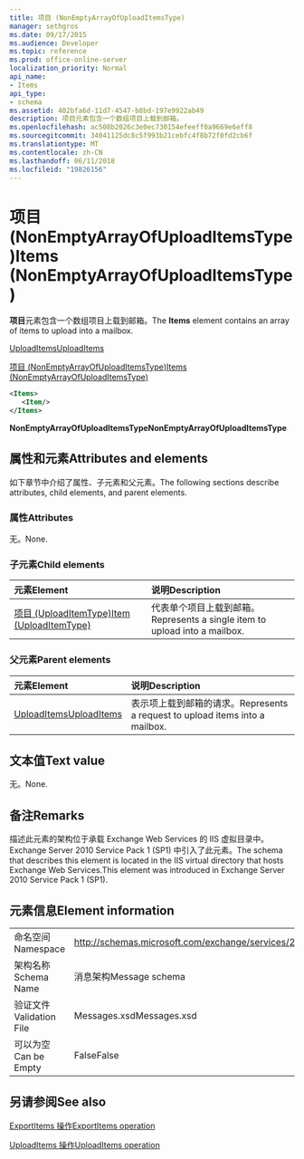 ```yaml
---
title: 项目 (NonEmptyArrayOfUploadItemsType)
manager: sethgros
ms.date: 09/17/2015
ms.audience: Developer
ms.topic: reference
ms.prod: office-online-server
localization_priority: Normal
api_name:
- Items
api_type:
- schema
ms.assetid: 402bfa6d-11d7-4547-b8bd-197e9922ab49
description: 项目元素包含一个数组项目上载到邮箱。
ms.openlocfilehash: ac508b2026c3e0ec730154efeeff0a9669e6eff8
ms.sourcegitcommit: 34041125dc8c5f993b21cebfc4f8b72f0fd2cb6f
ms.translationtype: MT
ms.contentlocale: zh-CN
ms.lasthandoff: 06/11/2018
ms.locfileid: "19826156"
---
```

# <a name="items-nonemptyarrayofuploaditemstype"></a><span data-ttu-id="03a35-103">项目 (NonEmptyArrayOfUploadItemsType)</span><span class="sxs-lookup"><span data-stu-id="03a35-103">Items (NonEmptyArrayOfUploadItemsType)</span></span>

<span data-ttu-id="03a35-104">**项目**元素包含一个数组项目上载到邮箱。</span><span class="sxs-lookup"><span data-stu-id="03a35-104">The **Items** element contains an array of items to upload into a mailbox.</span></span> 
  
[<span data-ttu-id="03a35-105">UploadItems</span><span class="sxs-lookup"><span data-stu-id="03a35-105">UploadItems</span></span>](uploaditems.md)
  
[<span data-ttu-id="03a35-106">项目 (NonEmptyArrayOfUploadItemsType)</span><span class="sxs-lookup"><span data-stu-id="03a35-106">Items (NonEmptyArrayOfUploadItemsType)</span></span>](items-nonemptyarrayofuploaditemstype.md)
  
```XML
<Items>
   <Item/>
</Items>
```

 <span data-ttu-id="03a35-107">**NonEmptyArrayOfUploadItemsType**</span><span class="sxs-lookup"><span data-stu-id="03a35-107">**NonEmptyArrayOfUploadItemsType**</span></span>
## <a name="attributes-and-elements"></a><span data-ttu-id="03a35-108">属性和元素</span><span class="sxs-lookup"><span data-stu-id="03a35-108">Attributes and elements</span></span>

<span data-ttu-id="03a35-109">如下章节中介绍了属性、子元素和父元素。</span><span class="sxs-lookup"><span data-stu-id="03a35-109">The following sections describe attributes, child elements, and parent elements.</span></span>
  
### <a name="attributes"></a><span data-ttu-id="03a35-110">属性</span><span class="sxs-lookup"><span data-stu-id="03a35-110">Attributes</span></span>

<span data-ttu-id="03a35-111">无。</span><span class="sxs-lookup"><span data-stu-id="03a35-111">None.</span></span>
  
### <a name="child-elements"></a><span data-ttu-id="03a35-112">子元素</span><span class="sxs-lookup"><span data-stu-id="03a35-112">Child elements</span></span>

|<span data-ttu-id="03a35-113">**元素**</span><span class="sxs-lookup"><span data-stu-id="03a35-113">**Element**</span></span>|<span data-ttu-id="03a35-114">**说明**</span><span class="sxs-lookup"><span data-stu-id="03a35-114">**Description**</span></span>|
|:-----|:-----|
|[<span data-ttu-id="03a35-115">项目 (UploadItemType)</span><span class="sxs-lookup"><span data-stu-id="03a35-115">Item (UploadItemType)</span></span>](item-uploaditemtype.md) <br/> |<span data-ttu-id="03a35-116">代表单个项目上载到邮箱。</span><span class="sxs-lookup"><span data-stu-id="03a35-116">Represents a single item to upload into a mailbox.</span></span>  <br/> |
   
### <a name="parent-elements"></a><span data-ttu-id="03a35-117">父元素</span><span class="sxs-lookup"><span data-stu-id="03a35-117">Parent elements</span></span>

|<span data-ttu-id="03a35-118">**元素**</span><span class="sxs-lookup"><span data-stu-id="03a35-118">**Element**</span></span>|<span data-ttu-id="03a35-119">**说明**</span><span class="sxs-lookup"><span data-stu-id="03a35-119">**Description**</span></span>|
|:-----|:-----|
|[<span data-ttu-id="03a35-120">UploadItems</span><span class="sxs-lookup"><span data-stu-id="03a35-120">UploadItems</span></span>](uploaditems.md) <br/> |<span data-ttu-id="03a35-121">表示项上载到邮箱的请求。</span><span class="sxs-lookup"><span data-stu-id="03a35-121">Represents a request to upload items into a mailbox.</span></span>  <br/> |
   
## <a name="text-value"></a><span data-ttu-id="03a35-122">文本值</span><span class="sxs-lookup"><span data-stu-id="03a35-122">Text value</span></span>

<span data-ttu-id="03a35-123">无。</span><span class="sxs-lookup"><span data-stu-id="03a35-123">None.</span></span>
  
## <a name="remarks"></a><span data-ttu-id="03a35-124">备注</span><span class="sxs-lookup"><span data-stu-id="03a35-124">Remarks</span></span>

<span data-ttu-id="03a35-125">描述此元素的架构位于承载 Exchange Web Services 的 IIS 虚拟目录中。Exchange Server 2010 Service Pack 1 (SP1) 中引入了此元素。</span><span class="sxs-lookup"><span data-stu-id="03a35-125">The schema that describes this element is located in the IIS virtual directory that hosts Exchange Web Services.This element was introduced in Exchange Server 2010 Service Pack 1 (SP1).</span></span>
  
## <a name="element-information"></a><span data-ttu-id="03a35-126">元素信息</span><span class="sxs-lookup"><span data-stu-id="03a35-126">Element information</span></span>

|||
|:-----|:-----|
|<span data-ttu-id="03a35-127">命名空间</span><span class="sxs-lookup"><span data-stu-id="03a35-127">Namespace</span></span>  <br/> |http://schemas.microsoft.com/exchange/services/2006/messages  <br/> |
|<span data-ttu-id="03a35-128">架构名称</span><span class="sxs-lookup"><span data-stu-id="03a35-128">Schema Name</span></span>  <br/> |<span data-ttu-id="03a35-129">消息架构</span><span class="sxs-lookup"><span data-stu-id="03a35-129">Message schema</span></span>  <br/> |
|<span data-ttu-id="03a35-130">验证文件</span><span class="sxs-lookup"><span data-stu-id="03a35-130">Validation File</span></span>  <br/> |<span data-ttu-id="03a35-131">Messages.xsd</span><span class="sxs-lookup"><span data-stu-id="03a35-131">Messages.xsd</span></span>  <br/> |
|<span data-ttu-id="03a35-132">可以为空</span><span class="sxs-lookup"><span data-stu-id="03a35-132">Can be Empty</span></span>  <br/> |<span data-ttu-id="03a35-133">False</span><span class="sxs-lookup"><span data-stu-id="03a35-133">False</span></span>  <br/> |
   
## <a name="see-also"></a><span data-ttu-id="03a35-134">另请参阅</span><span class="sxs-lookup"><span data-stu-id="03a35-134">See also</span></span>



[<span data-ttu-id="03a35-135">ExportItems 操作</span><span class="sxs-lookup"><span data-stu-id="03a35-135">ExportItems operation</span></span>](exportitems-operation.md)
  
[<span data-ttu-id="03a35-136">UploadItems 操作</span><span class="sxs-lookup"><span data-stu-id="03a35-136">UploadItems operation</span></span>](uploaditems-operation.md)

